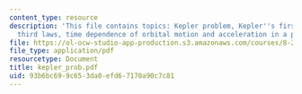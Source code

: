 ```yaml
---
content_type: resource
description: 'This file contains topics: Kepler problem, Kepler''s first, second and
  third laws, time dependence of orbital motion and acceleration in a plane.'
file: https://ol-ocw-studio-app-production.s3.amazonaws.com/courses/8-282j-introduction-to-astronomy-spring-2006/93b6bc699c653da0efd67170a90c7c81_kepler_prob.pdf
file_type: application/pdf
resourcetype: Document
title: kepler_prob.pdf
uid: 93b6bc69-9c65-3da0-efd6-7170a90c7c81
---
```

